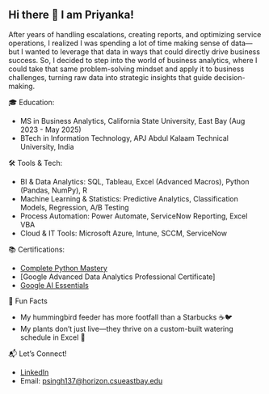 ## Hi there 👋 I am Priyanka!

After years of handling escalations, creating reports, and optimizing service operations, I realized I was spending a lot of time making sense of data—but I wanted to leverage that data in ways that could directly drive business success. So, I decided to step into the world of business analytics, where I could take that same problem-solving mindset and apply it to business challenges, turning raw data into strategic insights that guide decision-making.  

🎓 Education:  
- MS in Business Analytics, California State University, East Bay (Aug 2023 - May 2025)  
- BTech in Information Technology, APJ Abdul Kalaam Technical University, India   

🛠️ Tools & Tech:  
-	BI & Data Analytics: SQL, Tableau, Excel (Advanced Macros), Python (Pandas, NumPy), R   
-	Machine Learning & Statistics: Predictive Analytics, Classification Models, Regression, A/B Testing  
-	Process Automation: Power Automate, ServiceNow Reporting, Excel VBA  
-	Cloud & IT Tools: Microsoft Azure, Intune, SCCM, ServiceNow  

📚 Certifications:  
- [Complete Python Mastery](https://drive.google.com/file/d/142g5M68rt7BxyZ-UXVAbY6lEaDSj7iDu/view)  
- [Google Advanced Data Analytics Professional Certificate]
- [Google AI Essentials](https://coursera.org/share/f7ae747d184a48a4e7ceda001fe6498d)

🌱 Fun Facts  
- My hummingbird feeder has more footfall than a Starbucks ☕🐦
- My plants don’t just live—they thrive on a custom-built watering schedule in Excel 🌿  

📬 Let’s Connect!  

- [LinkedIn](https://www.linkedin.com/in/priyankasingh812/)  
- Email: psingh137@horizon.csueastbay.edu
